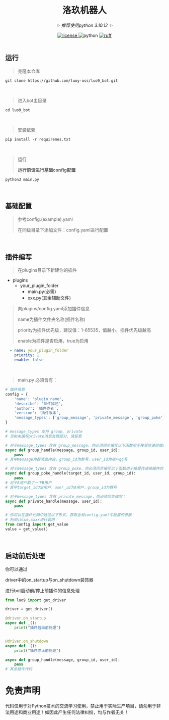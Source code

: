 <div align="center">

# 洛玖机器人

_✨ 推荐使用python 3.10.12 ✨_

<a href="https://raw.githubusercontent.com/luoy-oss/luo9_bot/main/LICENSE">
    <img src="https://img.shields.io/github/license/luoy-oss/luo9_bot" alt="license">
</a>
<!-- <a href="https://pypi.python.org/pypi/packageName">
    <img src="https://img.shields.io/pypi/v/packageName?logo=python&logoColor=edb641" alt="pypi">
</a> -->
<img src="https://img.shields.io/badge/python-3.10+-blue?logo=python&logoColor=edb641" alt="python">
<a href="https://github.com/astral-sh/ruff">
    <img src="https://img.shields.io/endpoint?url=https://raw.githubusercontent.com/charliermarsh/ruff/main/assets/badge/v2.json" alt="ruff">
</a>
<br />

<!-- <a href="https://github.com/luoy-oss/luo9_bot/actions/workflows/ruff.yml">
    <img src="https://github.com/luoy-oss/luo9_bot/actions/workflows/ruff.yml/badge.svg?branch=main&event=push" alt="ruff">
</a> -->

<br />

</div>

## 运行

> 克隆本仓库
```
git clone https://github.com/luoy-oss/luo9_bot.git
```

<br>

> 进入bot主目录
```
cd luo9_bot
```

<br>

> 安装依赖
```
pip install -r requiremes.txt
```

<br>

> 运行
>
> **运行前请进行基础config配置**
```
python3 main.py
```

<br>

## 基础配置

> 参考config.(example).yaml
> 
> 在同级目录下添加文件：config.yaml进行配置

<br>

## 插件编写

> 在plugins目录下新建你的插件
- plugins
    - your_plugin_folder
        - main.py(必需)
        - xxx.py(其余辅助文件)
> 向plugins/config.yaml添加插件信息
>
> name为插件文件夹名称(插件名称)
> 
> priority为插件优先级，建议值：1-65535，值越小，插件优先级越高
> 
> enable为插件是否启用，true为启用
```yaml
  - name: your_plugin_folder
    priority: 1
    enable: false
```

<br>

> main.py 必须含有：
```python
# 插件信息
config = {
    'name': 'plugin_name',
    'describe': '插件描述',
    'author': '插件作者',
    'version': '插件版本',
    'message_types': ['group_message', 'private_message', 'group_poke']
}

# message_types 支持 group, private
# 当前未编写private消息处理部分，请留意

# 对于message_types 含有 group_message，你必须同步编写以下函数用于接受传递给插件的群消息：
async def group_handle(message, group_id, user_id):
    pass
# 其中message为群消息内容，group_id为群号，user_id为用户qq号

# 对于message_types 含有 group_poke，你必须同步编写以下函数用于接受传递给插件的群消息：
async def group_poke_handle(target_id, user_id, group_id):
    pass
# 对于A用户戳了一下B用户
# 其中target_id为B用户，user_id为A用户，group_id为群号

# 对于message_types 含有 private_message，你必须同步编写：
async def private_handle(message, user_id):
    pass

# 你可以在插件代码中通过以下形式，获取全局config.yaml中配置的参数
# 利用value.xxxx进行调用
from config import get_value
value = get_value()

```

<br>

## 启动前后处理

你可以通过

driver中的on_startup与on_shutdown装饰器

进行bot启动前/停止前插件的信息处理

```python
from luo9 import get_driver

driver = get_driver()

@driver.on_startup
async def _():
    print("插件启动前处理")


@driver.on_shutdown
async def _():
    print("插件停止前处理")

async def group_handle(message, group_id, user_id):
    pass
# 其余插件代码

```
# 免责声明

代码仅用于对Python技术的交流学习使用，禁止用于实际生产项目，请勿用于非法用途和商业用途！如因此产生任何法律纠纷，均与作者无关！